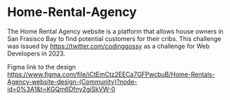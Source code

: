 # Home-Rental-Agency

The Home Rental Agency website is a platform that allows house owners in San Frasisco Bay to find potential customers for their cribs.
This challenge was issued by https://twitter.com/codinggossy as a challenge for Web Developers in 2023.

Figma link to the design https://www.figma.com/file/iCtEmCtz2EECa7GFPwcbuB/Home-Rentals-Agency-website-design-(Community)?node-id=0%3A1&t=KGQm6Dfny2gjSkVW-0
